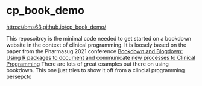 # cp_book_demo
https://bms63.github.io/cp_book_demo/

This reposoitroy is the minimal code needed to get started on a bookdown website in the context of clinical programming.  It is loosely based on the paper from the Pharmasug 2021 conference [Bookdown and Blogdown: Using R packages to document and communicate new processes to Clinical Programming](https://www.pharmasug.org/us/2021/papers.html#SI-108)  There are lots of great examples out there on using bookdown.  This one just tries to show it off from a clincial programming persepcto
